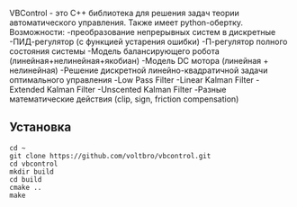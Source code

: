 VBControl - это C++ библиотека для решения задач теории автоматического управления. Также имеет python-обертку.
Возможности:
-преобразование непрерывных систем в дискретные
-ПИД-регулятор (c функцией устарения ошибки)
-П-регулятор полного состояния системы
-Модель балансирующего робота (линейная+нелинейная+якобиан)
-Модель DC мотора (линейная + нелинейная)
-Решение дискретной линейно-квадратичной задачи оптимального управления
-Low Pass Filter
-Linear Kalman Filter
-Extended Kalman Filter
-Unscented Kalman Filter
-Разные математические действия (clip, sign, friction compensation)

## Установка
```
cd ~
git clone https://github.com/voltbro/vbcontrol.git
cd vbcontrol
mkdir build
cd build
cmake ..
make
```